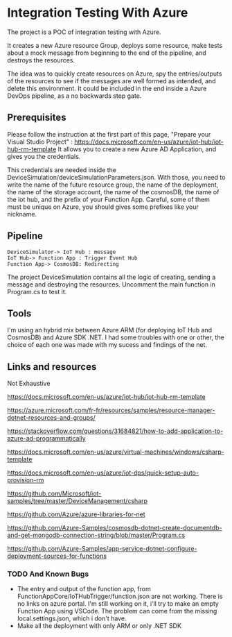 # Integration Testing With Azure

The project is a POC of integration testing with Azure.

It creates a new Azure resource Group, deploys some resource, make tests about a mock message from beginning to the end of the pipeline, and destroys the resources.

The idea was to quickly create resources on Azure, spy the entries/outputs of the resources to see if the messages are well formed as intended, and delete this environment. 
It could be included in the end inside a Azure DevOps pipeline, as a no backwards step gate.

## Prerequisites

Please follow the instruction at the first part of this page, "Prepare your Visual Studio Project" :
https://docs.microsoft.com/en-us/azure/iot-hub/iot-hub-rm-template
It allows you to create a new Azure AD Application, and gives you the credentials. 

This credentials are needed inside the DeviceSimulation/deviceSimulationParameters.json. With those, you need to write the name of the future resource group, the name of the deployment, the name of the storage account, the name of the cosmosDB, the name of the iot hub, and the prefix of your Function App. Careful, some of them must be unique on Azure, you should gives some prefixes like your nickname.

## Pipeline

```sequence
DeviceSimulator-> IoT Hub : message
IoT Hub-> Function App : Trigger Event Hub
Function App-> CosmosDB: Redirecting
```

The project DeviceSimulation contains all the logic of creating, sending a message and destroying the resources. Uncomment the main function in Program.cs to test it.
## Tools

I'm using an hybrid mix between Azure ARM (for deploying IoT Hub and CosmosDB) and Azure SDK .NET. I had some troubles with one or other, the choice of each one was made with my sucess and findings of the net.

## Links and resources

Not Exhaustive

https://docs.microsoft.com/en-us/azure/iot-hub/iot-hub-rm-template

https://azure.microsoft.com/fr-fr/resources/samples/resource-manager-dotnet-resources-and-groups/

https://stackoverflow.com/questions/31684821/how-to-add-application-to-azure-ad-programmatically

https://docs.microsoft.com/en-us/azure/virtual-machines/windows/csharp-template

https://docs.microsoft.com/en-us/azure/iot-dps/quick-setup-auto-provision-rm

https://github.com/Microsoft/iot-samples/tree/master/DeviceManagement/csharp

https://github.com/Azure/azure-libraries-for-net

https://github.com/Azure-Samples/cosmosdb-dotnet-create-documentdb-and-get-mongodb-connection-string/blob/master/Program.cs

https://github.com/Azure-Samples/app-service-dotnet-configure-deployment-sources-for-functions


### TODO And Known Bugs

- The entry and output of the function app, from FunctionAppCore/IoTHubTrigger/function.json are not working. There is no links on azure portal. I'm still working on it, i'll try to make an empty Function App using VSCode. The problem can come from the missing local.settings.json, which i don't have.
-  Make all the deployment with only ARM or only .NET SDK
